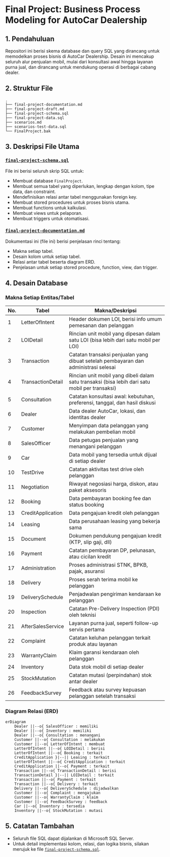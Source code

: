 # Final Project: Business Process Modeling for AutoCar Dealership

## 1. Pendahuluan

Repositori ini berisi skema database dan query SQL yang dirancang untuk memodelkan proses bisnis di AutoCar Dealership. Desain ini mencakup seluruh alur penjualan mobil, mulai dari konsultasi awal hingga layanan purna jual, dan dirancang untuk mendukung operasi di berbagai cabang dealer.

## 2. Struktur File

```
.
├── final-project-documentation.md
├── final-project-draft.md
├── final-project-schema.sql
├── final-project-data.sql
├── scenarios.md
├── scenarios-test-data.sql
└── FinalProject.bak
```

## 3. Deskripsi File Utama

### [`final-project-schema.sql`](final-project-schema.sql)
File ini berisi seluruh skrip SQL untuk:
- Membuat database `FinalProject`.
- Membuat semua tabel yang diperlukan, lengkap dengan kolom, tipe data, dan constraint.
- Mendefinisikan relasi antar tabel menggunakan foreign key.
- Membuat stored procedures untuk proses bisnis utama.
- Membuat functions untuk kalkulasi.
- Membuat views untuk pelaporan.
- Membuat triggers untuk otomatisasi.

### [`final-project-documentation.md`](final-project-documentation.md)
Dokumentasi ini (file ini) berisi penjelasan rinci tentang:
- Makna setiap tabel.
- Desain kolom untuk setiap tabel.
- Relasi antar tabel beserta diagram ERD.
- Penjelasan untuk setiap stored procedure, function, view, dan trigger.

## 4. Desain Database

### Makna Setiap Entitas/Tabel
| No. | Tabel              | Makna/Deskripsi                                                                 |
|-----|--------------------|---------------------------------------------------------------------------------|
| 1   | LetterOfIntent     | Header dokumen LOI, berisi info umum pemesanan dan pelanggan                    |
| 2   | LOIDetail          | Rincian unit mobil yang dipesan dalam satu LOI (bisa lebih dari satu mobil per LOI) |
| 3   | Transaction        | Catatan transaksi penjualan yang dibuat setelah pembayaran dan administrasi selesai |
| 4   | TransactionDetail  | Rincian unit mobil yang dibeli dalam satu transaksi (bisa lebih dari satu mobil per transaksi) |
| 5   | Consultation       | Catatan konsultasi awal: kebutuhan, preferensi, tanggal, dan hasil diskusi      |
| 6   | Dealer             | Data dealer AutoCar, lokasi, dan identitas dealer                               |
| 7   | Customer           | Menyimpan data pelanggan yang melakukan pembelian mobil                         |
| 8   | SalesOfficer       | Data petugas penjualan yang menangani pelanggan                                 |
| 9   | Car                | Data mobil yang tersedia untuk dijual di setiap dealer                          |
| 10  | TestDrive          | Catatan aktivitas test drive oleh pelanggan                                     |
| 11  | Negotiation        | Riwayat negosiasi harga, diskon, atau paket aksesoris                           |
| 12  | Booking            | Data pembayaran booking fee dan status booking                                  |
| 13  | CreditApplication  | Data pengajuan kredit oleh pelanggan                                            |
| 14  | Leasing            | Data perusahaan leasing yang bekerja sama                                       |
| 15  | Document           | Dokumen pendukung pengajuan kredit (KTP, slip gaji, dll)                        |
| 16  | Payment            | Catatan pembayaran DP, pelunasan, atau cicilan kredit                           |
| 17  | Administration     | Proses administrasi STNK, BPKB, pajak, asuransi                                 |
| 18  | Delivery           | Proses serah terima mobil ke pelanggan                                          |
| 19  | DeliverySchedule   | Penjadwalan pengiriman kendaraan ke pelanggan                                   |
| 20  | Inspection         | Catatan Pre-Delivery Inspection (PDI) oleh teknisi                              |
| 21  | AfterSalesService  | Layanan purna jual, seperti follow-up servis pertama                            |
| 22  | Complaint          | Catatan keluhan pelanggan terkait produk atau layanan                           |
| 23  | WarrantyClaim      | Klaim garansi kendaraan oleh pelanggan                                          |
| 24  | Inventory          | Data stok mobil di setiap dealer                                                |
| 25  | StockMutation      | Catatan mutasi (perpindahan) stok antar dealer                                  |
| 26  | FeedbackSurvey     | Feedback atau survey kepuasan pelanggan setelah transaksi                       |

### Diagram Relasi (ERD)
```mermaid
erDiagram
    Dealer ||--o{ SalesOfficer : memiliki
    Dealer ||--o{ Inventory : memiliki
    Dealer ||--o{ Consultation : menangani
    Customer ||--o{ Consultation : melakukan
    Customer ||--o{ LetterOfIntent : membuat
    LetterOfIntent ||--o{ LOIDetail : berisi
    LetterOfIntent ||--o{ Booking : terkait
    CreditApplication }|--|| Leasing : terkait
    LetterOfIntent ||--o{ CreditApplication : terkait
    CreditApplication ||--o{ Payment : terkait
    Transaction ||--o{ TransactionDetail : berisi
    TransactionDetail }|--|| LOIDetail : terkait
    Transaction ||--o{ Payment : terkait
    Transaction ||--o{ Delivery : terkait
    Delivery ||--o{ DeliverySchedule : dijadwalkan
    Customer ||--o{ Complaint : mengajukan
    Customer ||--o{ WarrantyClaim : klaim
    Customer ||--o{ FeedbackSurvey : feedback
    Car ||--o{ Inventory : tersedia
    Inventory ||--o{ StockMutation : mutasi
```

## 5. Catatan Tambahan
- Seluruh file SQL dapat dijalankan di Microsoft SQL Server.
- Untuk detail implementasi kolom, relasi, dan logika bisnis, silakan merujuk ke file [`final-project-schema.sql`](final-project-schema.sql).